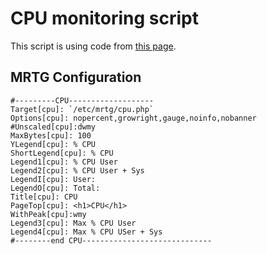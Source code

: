 # CPU monitoring script

This script is using code from [this page](https://stackoverflow.com/questions/13131003/get-cpu-percent-usage-in-php).

## MRTG Configuration
```
#---------CPU-------------------
Target[cpu]: `/etc/mrtg/cpu.php`
Options[cpu]: nopercent,growright,gauge,noinfo,nobanner
#Unscaled[cpu]:dwmy
MaxBytes[cpu]: 100
YLegend[cpu]: % CPU
ShortLegend[cpu]: % CPU
Legend1[cpu]: % CPU User
Legend2[cpu]: % CPU User + Sys
LegendI[cpu]: User:
LegendO[cpu]: Total:
Title[cpu]: CPU
PageTop[cpu]: <h1>CPU</h1>
WithPeak[cpu]:wmy
Legend3[cpu]: Max % CPU User
Legend4[cpu]: Max % CPU USer + Sys
#--------end CPU-----------------------------
```
